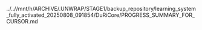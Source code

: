 ../..//mnt/h/ARCHIVE/.UNWRAP/STAGE1/backup_repository/learning_system_fully_activated_20250808_091854/DuRiCore/PROGRESS_SUMMARY_FOR_CURSOR.md